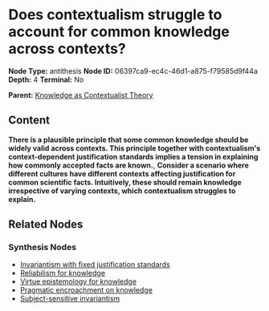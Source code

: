 # Does contextualism struggle to account for common knowledge across contexts?

**Node Type:** antithesis
**Node ID:** 06397ca9-ec4c-46d1-a875-f79585d9f44a
**Depth:** 4
**Terminal:** No

**Parent:** [Knowledge as Contextualist Theory](knowledge-as-contextualist-theory-synthesis-7aa7050c-7a7a-4735-acef-6fc1bac0e555.md)

## Content

**There is a plausible principle that some common knowledge should be widely valid across contexts. This principle together with contextualism's context-dependent justification standards implies a tension in explaining how commonly accepted facts are known.**, **Consider a scenario where different cultures have different contexts affecting justification for common scientific facts. Intuitively, these should remain knowledge irrespective of varying contexts, which contextualism struggles to explain.**

## Related Nodes

### Synthesis Nodes

- [Invariantism with fixed justification standards](invariantism-with-fixed-justification-standards-synthesis-c0872b97-2878-41f3-9aa7-4a9c5af4ea04.md)
- [Reliabilism for knowledge](reliabilism-for-knowledge-synthesis-9cdb3d54-ed11-4c14-9fd3-ee2e30439a6b.md)
- [Virtue epistemology for knowledge](virtue-epistemology-for-knowledge-synthesis-31bbc75f-2216-40b3-a2e2-757e5e06e99c.md)
- [Pragmatic encroachment on knowledge](pragmatic-encroachment-on-knowledge-synthesis-adcdbdd9-6b64-4836-a2e6-7746bf15ca06.md)
- [Subject-sensitive invariantism](subject-sensitive-invariantism-synthesis-5ba9d4a5-25d7-447b-b57e-dc5a109e4e0c.md)
